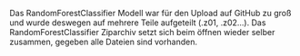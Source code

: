 Das RandomForestClassifier Modell war für den Upload auf GitHub zu groß und wurde deswegen auf mehrere Teile aufgeteilt (.z01, .z02…). Das RandomForestClassifier Ziparchiv setzt sich beim öffnen wieder selber zusammen, gegeben alle Dateien sind vorhanden.
